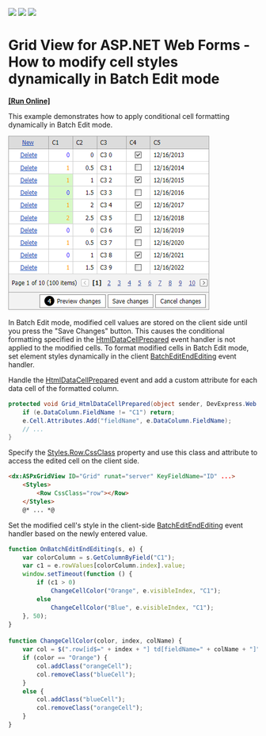 <!-- default badges list -->
![](https://img.shields.io/endpoint?url=https://codecentral.devexpress.com/api/v1/VersionRange/128533526/17.2.10%2B)
[![](https://img.shields.io/badge/Open_in_DevExpress_Support_Center-FF7200?style=flat-square&logo=DevExpress&logoColor=white)](https://supportcenter.devexpress.com/ticket/details/T466715)
[![](https://img.shields.io/badge/📖_How_to_use_DevExpress_Examples-e9f6fc?style=flat-square)](https://docs.devexpress.com/GeneralInformation/403183)
<!-- default badges end -->
# Grid View for ASP.NET Web Forms - How to modify cell styles dynamically in Batch Edit mode
<!-- run online -->
**[[Run Online]](https://codecentral.devexpress.com/128533526/)**
<!-- run online end -->

This example demonstrates how to apply conditional cell formatting dynamically in Batch Edit mode.

![Formatted cells in batch edit mode](formatted-cells.png)

In Batch Edit mode, modified cell values are stored on the client side until you press the "Save Changes" button. This causes the conditional formatting specified in the [HtmlDataCellPrepared](https://docs.devexpress.com/AspNet/DevExpress.Web.ASPxGridView.HtmlDataCellPrepared) event handler is not applied to the modified cells. To format modified cells in Batch Edit mode, set element styles dynamically in the client [BatchEditEndEditing](https://docs.devexpress.com/AspNet/js-ASPxClientGridView.BatchEditEndEditing) event handler.

Handle the [HtmlDataCellPrepared](https://docs.devexpress.com/AspNet/DevExpress.Web.ASPxGridView.HtmlDataCellPrepared) event and add a custom attribute for each data cell of the formatted column.


```csharp
protected void Grid_HtmlDataCellPrepared(object sender, DevExpress.Web.ASPxGridViewTableDataCellEventArgs e) {
    if (e.DataColumn.FieldName != "C1") return;
    e.Cell.Attributes.Add("fieldName", e.DataColumn.FieldName);
    // ...
}
```

Specify the [Styles.Row.CssClass](https://docs.microsoft.com/en-us/dotnet/api/system.web.ui.webcontrols.style.cssclass?view=netframework-4.8.1#System_Web_UI_WebControls_Style_CssClass) property and use this class and attribute to access the edited cell on the client side. 

```aspx
<dx:ASPxGridView ID="Grid" runat="server" KeyFieldName="ID" ...>
    <Styles>
        <Row CssClass="row"></Row>
    </Styles>
    @* ... *@
```

Set the modified cell's style in the client-side [BatchEditEndEditing](https://docs.devexpress.com/AspNet/js-ASPxClientGridView.BatchEditEndEditing) event handler based on the newly entered value.

```js
function OnBatchEditEndEditing(s, e) {
    var colorColumn = s.GetColumnByField("C1");
    var c1 = e.rowValues[colorColumn.index].value;
    window.setTimeout(function () {
        if (c1 > 0)
            ChangeCellColor("Orange", e.visibleIndex, "C1");
        else
            ChangeCellColor("Blue", e.visibleIndex, "C1");
    }, 50);
}

function ChangeCellColor(color, index, colName) {
    var col = $(".row[id$=" + index + "] td[fieldName=" + colName + "]");
    if (color == "Orange") {
        col.addClass("orangeCell");
        col.removeClass("blueCell");
    }
    else {
        col.addClass("blueCell");
        col.removeClass("orangeCell");
    }
}
```
